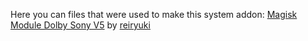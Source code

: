 Here you can files that were used to make this system addon: [Magisk Module Dolby Sony V5](https://github.com/reiryuki/Dolby-Atmos-Sony-Xperia-5-V-Magisk-Module?tab=MIT-1-ov-file) by [reiryuki](https://github.com/reiryuki)

